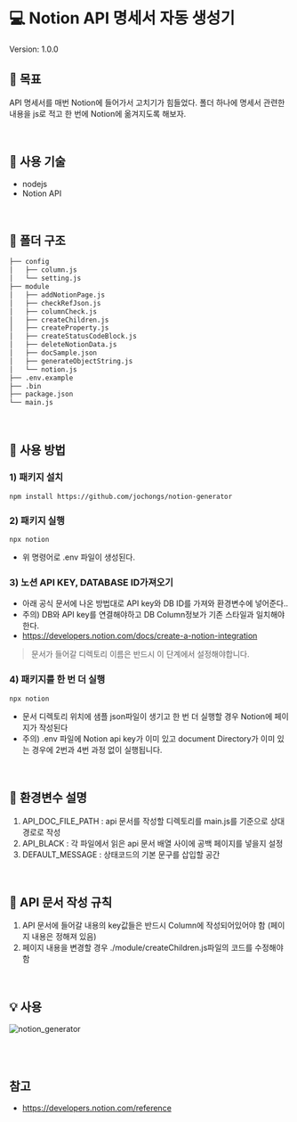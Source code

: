 # 💻 **Notion API 명세서 자동 생성기**

Version: 1.0.0

## :key: **목표**
API 명세서를 매번 Notion에 들어가서 고치기가 힘들었다. 
폴더 하나에 명세서 관련한 내용을 js로 적고 한 번에 Notion에 옮겨지도록 해보자.


<br/>

## 🔧 **사용 기술**
* nodejs
* Notion API

<br/>

## :open_file_folder: **폴더 구조**
```bash
├── config
│   ├── column.js
│   └── setting.js
├── module
│   ├── addNotionPage.js 
│   ├── checkRefJson.js
│   ├── columnCheck.js
│   ├── createChildren.js
│   ├── createProperty.js
│   ├── createStatusCodeBlock.js
│   ├── deleteNotionData.js
│   ├── docSample.json
│   ├── generateObjectString.js
│   └── notion.js
├── .env.example
├── .bin
├── package.json
└── main.js
```
<br/>

## :eyes: **사용 방법**
### 1) 패키지 설치
`npm install https://github.com/jochongs/notion-generator`

### 2) 패키지 실행
`npx notion`
* 위 명령어로 .env 파일이 생성된다.

### 3) 노션 API KEY, DATABASE ID가져오기
* 아래 공식 문서에 나온 방법대로 API key와 DB ID를 가져와 환경변수에 넣어준다..
* 주의) DB와 API key를 연결해야하고 DB Column정보가 기존 스타일과 일치해야한다.
* https://developers.notion.com/docs/create-a-notion-integration
> 문서가 들어갈 디렉토리 이름은 반드시 이 단계에서 설정해야합니다.

### 4) 패키지를 한 번 더 실행
`npx notion`
* 문서 디렉토리 위치에 샘플 json파일이 생기고 한 번 더 실행할 경우 Notion에 페이지가 작성된다
* 주의) .env 파일에 Notion api key가 이미 있고 document Directory가 이미 있는 경우에 2번과 4번 과정 없이 실행됩니다.

<br/>

## :paperclip: 환경변수 설명
1. API_DOC_FILE_PATH : api 문서를 작성할 디렉토리를 main.js를 기준으로 상대 경로로 작성
2. API_BLACK : 각 파일에서 읽은 api 문서 배열 사이에 공백 페이지를 넣을지 설정
3. DEFAULT_MESSAGE : 상태코드의 기본 문구를 삽입할 공간

<br/>

## :ledger: API 문서 작성 규칙
1. API 문서에 들어갈 내용의 key값들은 반드시 Column에 작성되어있어야 함 (페이지 내용은 정해져 있음)
2. 페이지 내용을 변경할 경우 ./module/createChildren.js파일의 코드를 수정해야함

<br/>

## 💡 **사용**
![notion_generator](https://github.com/jochongs/notion_auto_generator/assets/54374610/0a0d648d-a4c4-4974-b53e-0e43286b88b2)


<br/>
<br/>

## 참고
* https://developers.notion.com/reference